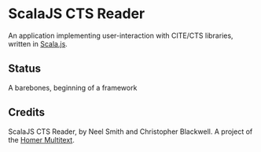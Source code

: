 # ScalaJS CTS Reader

An application implementing user-interaction with CITE/CTS libraries, written in [Scala.js](http://www.scala-js.org/). 

## Status

A barebones, beginning of a framework

## Credits

ScalaJS CTS Reader, by Neel Smith and Christopher Blackwell. A project of the [Homer Multitext](http://www.homermultitext.org).

